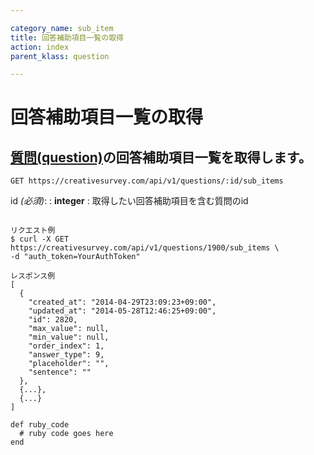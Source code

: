 ```yaml
---

category_name: sub_item
title: 回答補助項目一覧の取得
action: index
parent_klass: question

---
```


# 回答補助項目一覧の取得

## [質問(question)](#question)の回答補助項目一覧を取得します。

`GET https://creativesurvey.com/api/v1/questions/:id/sub_items`

id _(必須)_:
: __integer__
: 取得したい回答補助項目を含む質問のid

~~~

リクエスト例
$ curl -X GET https://creativesurvey.com/api/v1/questions/1900/sub_items \
-d "auth_token=YourAuthToken"

レスポンス例
[
  {
    "created_at": "2014-04-29T23:09:23+09:00",
    "updated_at": "2014-05-28T12:46:25+09:00",
    "id": 2820,
    "max_value": null,
    "min_value": null,
    "order_index": 1,
    "answer_type": 9,
    "placeholder": "",
    "sentence": ""
  },
  {...},
  {...}
]  

~~~

~~~
def ruby_code
  # ruby code goes here
end
~~~
